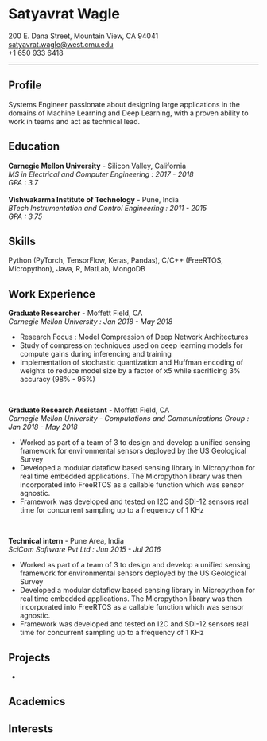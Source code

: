 # Satyavrat Wagle
200 E. Dana Street, Mountain View, CA 94041 <br />
satyavrat.wagle@west.cmu.edu <br />
+1 650 933 6418 
****
## Profile
Systems Engineer passionate about designing large applications in the domains of Machine Learning and Deep Learning, with a proven ability to work in teams and act as technical lead.

## Education
**Carnegie Mellon University** - Silicon Valley, California <br />
*MS in Electrical and Computer Engineering : 2017 - 2018* <br />
*GPA : 3.7* <br />
 <br />
 **Vishwakarma Institute of Technology** - Pune, India <br />
 *BTech Instrumentation and Control Engineering : 2011 - 2015* <br />
 *GPA : 3.75*
  <br />
  
## Skills
Python (PyTorch, TensorFlow, Keras, Pandas), C/C++ (FreeRTOS, Micropython), Java, R, MatLab, MongoDB

## Work Experience
**Graduate Researcher** - Moffett Field, CA <br />
*Carnegie Mellon University : Jan 2018 - May 2018* <br />
* Research Focus : Model Compression of Deep Network Architectures
* Study of compression techniques used on deep learning models for compute gains during inferencing and training
* Implementation of stochastic quantization and Huffman encoding of weights to reduce model size by a factor of x5 while sacrificing 3% accuracy (98% - 95%)

<br />

**Graduate Research Assistant** - Moffett Field, CA <br />
*Carnegie Mellon University - Computations and Communications Group : Jan 2018 - May 2018* <br />
* Worked as part of a team of 3 to design and develop a unified sensing framework for environmental sensors deployed by the US Geological Survey
* Developed a modular dataflow based sensing library in Micropython for real time embedded applications. The Micropython library was then incorporated into FreeRTOS as a callable function which was sensor agnostic.
* Framework was developed and tested on I2C and SDI-12 sensors real time for concurrent sampling up to a frequency of 1 KHz

<br />

**Technical intern** - Pune Area, India <br />
*SciCom Software Pvt Ltd : Jun 2015 - Jul 2016* <br />
* Worked as part of a team of 3 to design and develop a unified sensing framework for environmental sensors deployed by the US Geological Survey
* Developed a modular dataflow based sensing library in Micropython for real time embedded applications. The Micropython library was then incorporated into FreeRTOS as a callable function which was sensor agnostic.
* Framework was developed and tested on I2C and SDI-12 sensors real time for concurrent sampling up to a frequency of 1 KHz 

## Projects
* 

## Academics
## Interests
